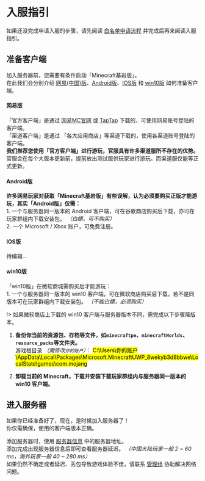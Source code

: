 <!-- guide/join -->

# 入服指引

如果还没完成申请入服的步骤，请先阅读 [白名单申请流程](guide/apply) 并完成后再来阅读入服指引。



## 准备客户端

加入服务器前，您需要有条件启动「Minecraft基岩版」。<br/>
在此我们会分别介绍 [网易(中国)版](guide/join?id=网易版)、[Android版](guide/join?id=android版)、[IOS版](guide/join?id=ios版) 和 [win10版](guide/join?id=win10版) 如何准备客户端。



#### 网易版

「官方客户端」是通过 [网易MC官网](http://mc.163.com) 或 [TapTap](https://www.taptap.com/app/43639) 下载的，可使用网易账号登陆的客户端。<br/>
「渠道客户端」是通过 「各大应用商店」等渠道下载的，使用各渠道账号登陆的客户端。<br/>
 **我们推荐您使用「官方客户端」进行游玩，官服具有许多渠道服所不存在的优势。** <br/>
官服会在每个大版本更新前，提前放出测试版供玩家进行游玩。而渠道服仅能等正式更新。



#### Android版

 **许多网易玩家对获取「Minecraft基岩版」有些误解，认为必须要购买正版才能游玩，其实「Android版」仅需：** <br/>
    1. 一个与服务器同一版本的 Android 客户端，可在谷歌商店购买后下载，亦可在玩家群组内下载安装包。 *（白嫖，可不购买）*<br/>
    2. 一个 Microsoft / Xbox 账户，可免费注册。



#### IOS版

待编辑...



#### win10版

「win10版」在微软商城需购买后才能游玩：<br/>
    1. 一个与服务器同一版本的 win10 客户端，可在微软商店购买后下载，若不是同版本可在玩家群组内下载安装包。 *（不能白嫖，必须购买）*

!> 如果微软商店上下载的 win10 客户端与服务器版本不同，需完成以下步骤降版本。

1. **备份你当前的资源包、存档等文件，如`minecraftpe`、`minecraftWorlds`、`resource_packs`等文件夹。** <br/>
 游戏根目录 *（需修改`你的账户`）*：
<mark>C:\Users\你的账户\AppData\Local\Packages\Microsoft.MinecraftUWP_8wekyb3d8bbwe\LocalState\games\com.mojang</mark>

2. **卸载当前的 Minecraft，下载并安装下载玩家群组内与服务器同一版本的 win10 客户端。**



## 进入服务器

如果你已经准备好了，现在，是时候加入服务器了！<br/>
你仅需确保，使用的客户端版本正确。

添加服务器时，使用 [服务器信息](notice/server) 中的服务器地址。<br/>
添加完成出现服务器信息后即可查看服务器延迟。 *（中国大陆玩家一般 2 ~ 60 ms，海外玩家一般 40 ~ 280 ms）* <br/>
如果仍然不确定或者延迟、丢包导致游戏体验不佳，请联系 [管理组]() 协助解决网络问题。 